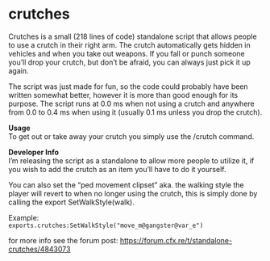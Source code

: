 # crutches
Crutches is a small (218 lines of code) standalone script that allows people to use a crutch in their right arm. The crutch automatically gets hidden in vehicles and when you take out weapons. If you fall or punch someone you’ll drop your crutch, but don’t be afraid, you can always just pick it up again.

The script was just made for fun, so the code could probably have been written somewhat better, however it is more than good enough for its purpose. The script runs at 0.0 ms when not using a crutch and anywhere from 0.0 to 0.4 ms when using it (usually 0.1 ms unless you drop the crutch).

**Usage**<br />
To get out or take away your crutch you simply use the /crutch command.

**Developer Info**<br />
I’m releasing the script as a standalone to allow more people to utilize it, if you wish to add the crutch as an item you’ll have to do it yourself.

You can also set the “ped movement clipset” aka. the walking style the player will revert to when no longer using the crutch, this is simply done by calling the export SetWalkStyle(walk).

Example:<br />
`exports.crutches:SetWalkStyle("move_m@gangster@var_e")`

for more info see the forum post: https://forum.cfx.re/t/standalone-crutches/4843073
